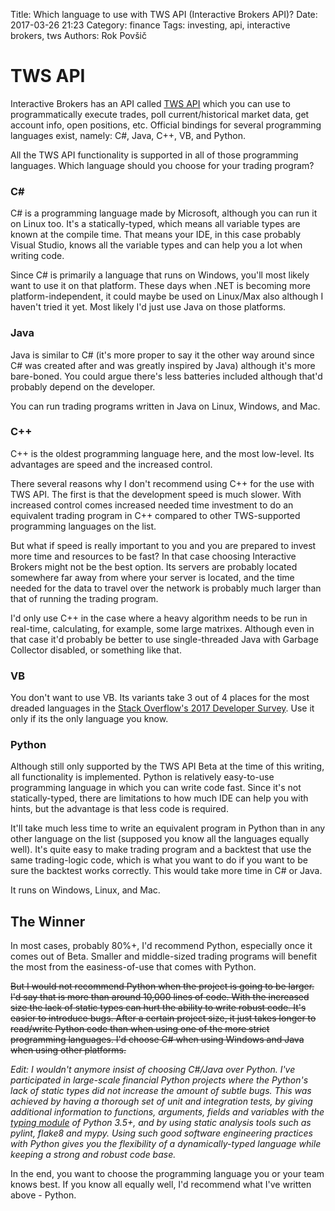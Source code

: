 Title: Which language to use with TWS API (Interactive Brokers API)?
Date: 2017-03-26 21:23
Category: finance
Tags: investing, api, interactive brokers, tws
Authors: Rok Povšič

# TWS API

Interactive Brokers has an API called [TWS API](https://interactivebrokers.github.io) which you can use to programmatically
execute trades, poll current/historical market data, get account info, open positions, etc.
Official bindings for several programming languages exist, namely: C#, Java, C++, VB, and Python.

All the TWS API functionality is supported in all of those programming languages. Which language should you choose for your
trading program?

<!-- PELICAN_END_SUMMARY -->

### C#
C# is a programming language made by Microsoft, although you can run it on Linux too. It's a statically-typed, which means all variable types
are known at the compile time. That means your IDE, in this case probably Visual Studio, knows all the variable types and can help you
a lot when writing code.

Since C# is primarily a language that runs on Windows, you'll most likely want to use it on that platform.
These days when .NET is becoming more platform-independent, it could maybe be used on Linux/Max also although I haven't tried it yet.
Most likely I'd just use Java on those platforms.

### Java
Java is similar to C# (it's more proper to say it the other way around since C# was created after and was greatly inspired by Java)
although it's more bare-boned. You could argue there's less
batteries included although that'd probably depend on the developer.

You can run trading programs written in Java on Linux, Windows, and Mac.

### C++
C++ is the oldest programming language here, and the most low-level. Its advantages are speed and the increased control.

There several reasons why I don't recommend using C++ for the use with TWS API. The first is that the development speed is much slower.
With increased control comes increased needed time investment to do an equivalent trading program in C++ compared to other
TWS-supported programming languages on the list.

But what if speed is really important to you and you are prepared to invest more time and resources to be fast? In that case choosing
Interactive Brokers might not be the best option. Its servers are probably located somewhere far away from where your server is
located, and the time needed for the data to travel over the network is probably much larger than that of running the trading program.

I'd only use C++ in the case where a heavy algorithm needs to be run in real-time, calculating, for example, some large matrixes.
Although even in that case it'd probably be better to use single-threaded Java with Garbage Collector disabled, or something like that.

### VB
You don't want to use VB. Its variants take 3 out of 4 places for the most dreaded languages in the [Stack Overflow's 2017 Developer Survey](https://stackoverflow.com/insights/survey/2017). Use it only if its the only language you know.

### Python
Although still only supported by the TWS API Beta at the time of this writing, all functionality is implemented.
Python is relatively easy-to-use programming language in which you can write code fast. Since it's not statically-typed, there are limitations
to how much IDE can help you with hints, but the advantage is that less code is required.

It'll take much less time to write an equivalent program in Python than in any other language on the list (supposed you know all
the languages equally well). It's quite easy to make trading program and a backtest that use the same trading-logic code, which is what
you want to do if you want to be sure the backtest works correctly. This would take more time in C# or Java.

It runs on Windows, Linux, and Mac.

## The Winner

In most cases, probably 80%+, I'd recommend Python, especially once it comes out of Beta. Smaller and middle-sized trading programs will benefit the most from
the easiness-of-use that comes with Python.

<del>But I would not recommend Python when the project is going to be larger. I'd say that is more than around 10,000 lines of code. With the increased size the lack of static types can hurt the ability to write robust code. It's easier to introduce bugs. After a certain project size, it just takes longer to read/write Python code than when using one of the more strict programming languages. I'd choose C# when using Windows and Java when using other platforms.</del>

*Edit: I wouldn't anymore insist of choosing C#/Java over Python. I've participated in large-scale financial Python projects where the Python's lack of static types did not increase the amount of subtle bugs. This was achieved by having a thorough set of unit and integration tests, by giving additional information to functions, arguments, fields and variables with the [typing module](https://docs.python.org/3/library/typing.html) of Python 3.5+, and by using static analysis tools such as pylint, flake8 and mypy. Using such good software engineering practices with Python gives you the flexibility of a dynamically-typed language while keeping a strong and robust code base.*

In the end, you want to choose the programming language you or your team knows best.
If you know all equally well, I'd recommend what I've written above - Python.
